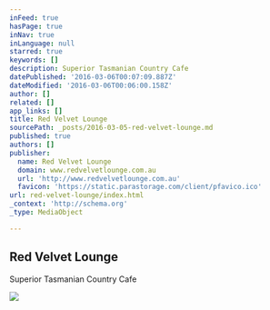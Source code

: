 ```yaml
---
inFeed: true
hasPage: true
inNav: true
inLanguage: null
starred: true
keywords: []
description: Superior Tasmanian Country Cafe
datePublished: '2016-03-06T00:07:09.887Z'
dateModified: '2016-03-06T00:06:00.158Z'
author: []
related: []
app_links: []
title: Red Velvet Lounge
sourcePath: _posts/2016-03-05-red-velvet-lounge.md
published: true
authors: []
publisher:
  name: Red Velvet Lounge
  domain: www.redvelvetlounge.com.au
  url: 'http://www.redvelvetlounge.com.au'
  favicon: 'https://static.parastorage.com/client/pfavico.ico'
url: red-velvet-lounge/index.html
_context: 'http://schema.org'
_type: MediaObject

---
```

<article style=""><h1>Red Velvet Lounge</h1><p>Superior Tasmanian Country Cafe</p><img src="https://static.wixstatic.com/media/52b57e_4fe1ddd27d5047e39aefd617acd6ed8c.jpg" /></article>